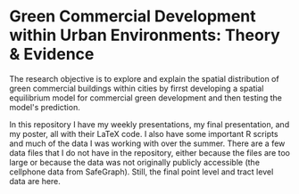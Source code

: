 # Green Commercial Development within Urban Environments: Theory & Evidence

The research objective is to explore and explain the spatial distribution of green commercial buildings within cities by firrst developing a spatial equilibrium model for commercial green development and then testing the model's prediction.

In this repository I have my weekly presentations, my final presentation, and my poster, all with their LaTeX code. I also have some important R scripts and much of the data I was working with over the summer. There are a few data files that I do not have in the repository, either because the files are too large or because the data was not originally publicly accessible (the cellphone data from SafeGraph). Still, the final point level and tract level data are here.

